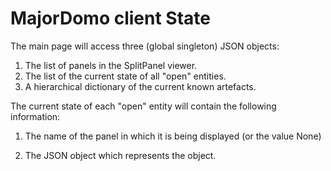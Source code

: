 # MajorDomo client State

The main page will access three (global singleton) JSON objects:

1. The list of panels in the SplitPanel viewer.
2. The list of the current state of all "open" entities.
3. A hierarchical dictionary of the current known artefacts.

The current state of each "open" entity will contain the following
information:

1. The name of the panel in which it is being displayed (or the value
   None)

2. The JSON object which represents the object.
